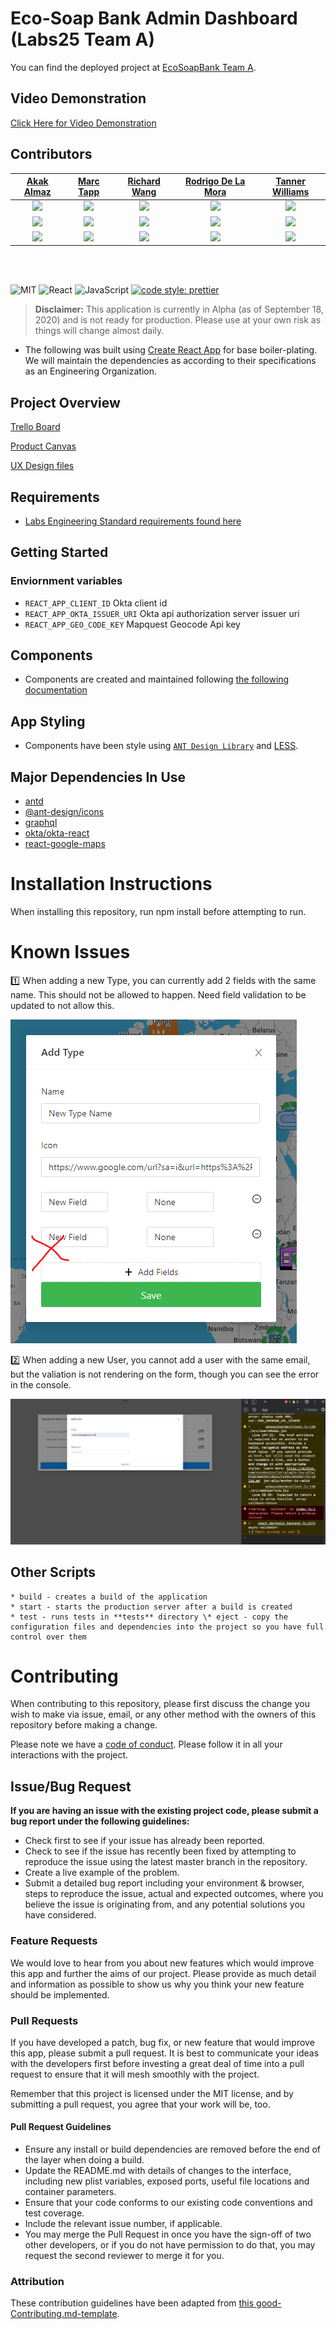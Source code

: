 # Eco-Soap Bank Admin Dashboard (Labs25 Team A)

You can find the deployed project at [EcoSoapBank Team A](https://a.ecosoap.dev).

## Video Demonstration

[Click Here for Video Demonstration](https://drive.google.com/file/d/1qTBycgk2-gpOBpgCR-EuNUx8g9Ko_lG5/view?usp=sharing)


## Contributors


|                                                      [Akak Almaz](https://github.com/Aakak)                                                       |                                                       [Marc Tapp](https://github.com/tippitytapp)                                                        |                                                      [Richard Wang](https://github.com/richVI)                                                       |                                                       [Rodrigo De La Mora](https://github.com/delamorarodrigo)                                                        |                                                      [Tanner Williams](https://github.com/Tannerwill756)                                                       |
| :-----------------------------------------------------------------------------------------------------------------------------------------: | :-------------------------------------------------------------------------------------------------------------------------------------------: | :-----------------------------------------------------------------------------------------------------------------------------------------: | :-------------------------------------------------------------------------------------------------------------------------------------------: | :-----------------------------------------------------------------------------------------------------------------------------------------: |
| [<img src="https://avatars0.githubusercontent.com/u/4251464?s=460&u=e4c1defe9f10895551fe5bc396f8270338a428c3&v=4" width = "200" />](https://github.com/aakak) | [<img src="https://avatars2.githubusercontent.com/u/60143534?s=460&u=401ca6019ff578e931950564faf99cee49012536&v=4" width = "200" />](https://github.com/tippitytapp) | [<img src="https://avatars0.githubusercontent.com/u/47126654?s=460&u=6e73f4ac70507b517c4a0ca3aa4cb7a8da66325f&v=4" width = "200" />](https://github.com/richvi) | [<img src="https://avatars2.githubusercontent.com/u/60915500?s=460&u=a03f7ecda6f8231de5ab0825a73ed3bc27590b0d&v=4" width = "200" />](https://github.com/delamorarodrigo) | [<img src="https://avatars3.githubusercontent.com/u/60625284?s=460&u=96dc747e0e37027321c7e7b1f525bd6f822d3aa3&v=4" width = "200" />](https://github.com/tannerwill756) |
|                                [<img src="https://github.com/favicon.ico" width="15"> ](https://github.com/aakak)                                |                            [<img src="https://github.com/favicon.ico" width="15"> ](https://github.com/tippitytapp)                             |                          [<img src="https://github.com/favicon.ico" width="15"> ](https://github.com/richvi)                           |                          [<img src="https://github.com/favicon.ico" width="15"> ](https://github.com/delamorarodrigo)                           |                           [<img src="https://github.com/favicon.ico" width="15"> ](https://github.com/tannerwill756)                            |
|                [ <img src="https://static.licdn.com/sc/h/al2o9zrvru7aqj8e1x2rzsrca" width="15"> ](https://www.linkedin.com/in/akak-almaz/)                |                 [ <img src="https://static.licdn.com/sc/h/al2o9zrvru7aqj8e1x2rzsrca" width="15"> ](https://www.linkedin.com/in/marctapp)                 |                [ <img src="https://static.licdn.com/sc/h/al2o9zrvru7aqj8e1x2rzsrca" width="15"> ](https://www.linkedin.com/in/richardwang1219/)                |                 [ <img src="https://static.licdn.com/sc/h/al2o9zrvru7aqj8e1x2rzsrca" width="15"> ](https://www.linkedin.com/in/rodrigo-de-la-mora/)                 |                [ <img src="https://static.licdn.com/sc/h/al2o9zrvru7aqj8e1x2rzsrca" width="15"> ](https://www.linkedin.com/in/tanner-m-williams/)                |

<br>
<br>


![MIT](https://img.shields.io/packagist/l/doctrine/orm.svg)
![React](https://img.shields.io/badge/react-v16.7.0--alpha.2-blue.svg)
![JavaScript](https://img.shields.io/badge/javascript-ES6-yellow)
[![code style: prettier](https://img.shields.io/badge/code_style-prettier-ff69b4.svg?style=flat-square)](https://github.com/prettier/prettier)

> **Disclaimer:** This application is currently in Alpha (as of September 18, 2020) and is not ready for production. Please use at your own risk as things will change almost daily.

- The following was built using [Create React App](https://reactjs.org/docs/create-a-new-react-app.html) for base boiler-plating. We will maintain the dependencies as according to their specifications as an Engineering Organization.


## Project Overview

[Trello Board](https://trello.com/b/9EmhNHnT/labs25ecosoapakak)

[Product Canvas](https://www.notion.so/Web-Roadmap-63c803c2dd234b859ac46c975f905b54)

[UX Design files](https://whimsical.com/93bqrp3wEWodfwo3PWRMdq)

## Requirements

- [Labs Engineering Standard requirements found here](https://labs.lambdaschool.com/topics/node-js/)

## Getting Started

### Enviornment variables

- `REACT_APP_CLIENT_ID` Okta client id
- `REACT_APP_OKTA_ISSUER_URI` Okta api authorization server issuer uri
- `REACT_APP_GEO_CODE_KEY` Mapquest Geocode Api key


## Components

- Components are created and maintained following [the following documentation](./src/components/README.md)

## App Styling

- Components have been style using [`ANT Design Library`](https://ant.design/) and [LESS](http://lesscss.org/).

## Major Dependencies In Use

- [antd](https://ant.design/docs)
- [@ant-design/icons](https://ant.design/docs)
- [graphql](https://graphql.org/learn/)
- [okta/okta-react](https://www.npmjs.com/package/@okta/okta-react)
- [react-google-maps](https://react-google-maps-api-docs.netlify.app)


# Installation Instructions

When installing this repository, run npm install before attempting to run.

# Known Issues
1️⃣ When adding a new Type, you can currently add 2 fields with the same name. This should not be allowed to happen. Need field validation to be updated to not allow this.

 ![Known Issue Field Types](/src/assets/FieldTypeKI.PNG)

2️⃣ When adding a new User, you cannot add a user with the same email, but the valiation is not rendering on the form, though you can see the error in the console.

 ![Known Issue Add User](/src/assets/adduserKI.PNG)

## Other Scripts

    * build - creates a build of the application
    * start - starts the production server after a build is created
    * test - runs tests in **tests** directory \* eject - copy the configuration files and dependencies into the project so you have full control over them

# Contributing

When contributing to this repository, please first discuss the change you wish to make via issue, email, or any other method with the owners of this repository before making a change.

Please note we have a [code of conduct](./CODE_OF_CONDUCT.md). Please follow it in all your interactions with the project.

## Issue/Bug Request

**If you are having an issue with the existing project code, please submit a bug report under the following guidelines:**

- Check first to see if your issue has already been reported.
- Check to see if the issue has recently been fixed by attempting to reproduce the issue using the latest master branch in the repository.
- Create a live example of the problem.
- Submit a detailed bug report including your environment & browser, steps to reproduce the issue, actual and expected outcomes, where you believe the issue is originating from, and any potential solutions you have considered.

### Feature Requests

We would love to hear from you about new features which would improve this app and further the aims of our project. Please provide as much detail and information as possible to show us why you think your new feature should be implemented.

### Pull Requests

If you have developed a patch, bug fix, or new feature that would improve this app, please submit a pull request. It is best to communicate your ideas with the developers first before investing a great deal of time into a pull request to ensure that it will mesh smoothly with the project.

Remember that this project is licensed under the MIT license, and by submitting a pull request, you agree that your work will be, too.

#### Pull Request Guidelines

- Ensure any install or build dependencies are removed before the end of the layer when doing a build.
- Update the README.md with details of changes to the interface, including new plist variables, exposed ports, useful file locations and container parameters.
- Ensure that your code conforms to our existing code conventions and test coverage.
- Include the relevant issue number, if applicable.
- You may merge the Pull Request in once you have the sign-off of two other developers, or if you do not have permission to do that, you may request the second reviewer to merge it for you.

### Attribution

These contribution guidelines have been adapted from [this good-Contributing.md-template](https://gist.github.com/PurpleBooth/b24679402957c63ec426).



